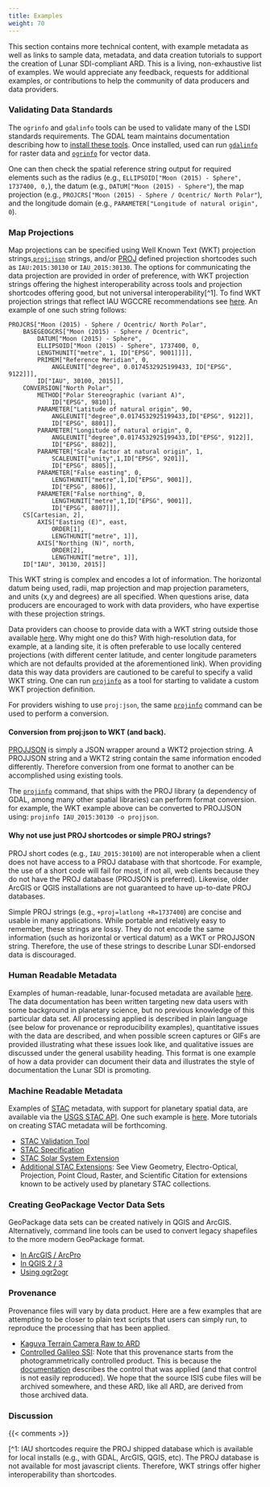 ```yaml
---
title: Examples
weight: 70
---
```


This section contains more technical content, with example metadata as well as links to sample data, metadata, and data creation tutorials to support the creation of Lunar SDI-compliant ARD. This is a living, non-exhaustive list of examples. We would appreciate any feedback, requests for additional examples, or contributions to help the community of data producers and data providers.

### Validating Data Standards
The `ogrinfo` and `gdalinfo` tools can be used to validate many of the LSDI standards requirements. The GDAL team maintains documentation describing how to [install these tools](https://gdal.org/download.html). Once installed, used can run [`gdalinfo`](https://gdal.org/programs/gdalinfo.html) for raster data and [`ogrinfo`](https://gdal.org/programs/ogrinfo.html) for vector data.

One can then check the spatial reference string output for required elements such as the radius (e.g., `ELLIPSOID["Moon (2015) - Sphere", 1737400, 0,`), the datum (e.g., `DATUM["Moon (2015) - Sphere"`), the map projection (e.g., `PROJCRS["Moon (2015) - Sphere / Ocentric/ North Polar"`), and the longitude domain (e.g., `PARAMETER["Longitude of natural origin", 0`).

### Map Projections
Map projections can be specified using Well Known Text (WKT) projection strings,[`proj:json`](https://proj.org/en/6.2/usage/projjson.html) strings, and/or [PROJ](https://proj.org/en/9.4/) defined projection shortcodes such as `IAU:2015:30130` or `IAU_2015:30130`. The options for communicating the data projection are provided in order of preference, with WKT projection strings offering the highest interoperability across tools and projection shortcodes offering good, but not universal interoperability[^1]. To find WKT projection strings that reflect IAU WGCCRE recommendations see [here](http://voparis-vespa-crs.obspm.fr:8080/web/moon.html). An example of one such string follows:

```
PROJCRS["Moon (2015) - Sphere / Ocentric/ North Polar",
    BASEGEOGCRS["Moon (2015) - Sphere / Ocentric",
        DATUM["Moon (2015) - Sphere",
    	ELLIPSOID["Moon (2015) - Sphere", 1737400, 0,
		LENGTHUNIT["metre", 1, ID["EPSG", 9001]]]],
    	PRIMEM["Reference Meridian", 0,
            ANGLEUNIT["degree", 0.0174532925199433, ID["EPSG", 9122]]],
        ID["IAU", 30100, 2015]],
    CONVERSION["North Polar",
        METHOD["Polar Stereographic (variant A)",
            ID["EPSG", 9810]],
        PARAMETER["Latitude of natural origin", 90,
            ANGLEUNIT["degree",0.0174532925199433,ID["EPSG", 9122]],
            ID["EPSG", 8801]],
		PARAMETER["Longitude of natural origin", 0,
            ANGLEUNIT["degree",0.0174532925199433,ID["EPSG", 9122]],
            ID["EPSG", 8802]],
		PARAMETER["Scale factor at natural origin", 1,
            SCALEUNIT["unity",1,ID["EPSG", 9201]],
            ID["EPSG", 8805]],
		PARAMETER["False easting", 0,
            LENGTHUNIT["metre",1,ID["EPSG", 9001]],
            ID["EPSG", 8806]],
		PARAMETER["False northing", 0,
            LENGTHUNIT["metre",1,ID["EPSG", 9001]],
            ID["EPSG", 8807]]],
    CS[Cartesian, 2],
        AXIS["Easting (E)", east,
            ORDER[1],
            LENGTHUNIT["metre", 1]],
        AXIS["Northing (N)", north,
            ORDER[2],
            LENGTHUNIT["metre", 1]],
    ID["IAU", 30130, 2015]]
```

This WKT string is complex and encodes a lot of information. The horizontal datum being used, radii, map projection and map projection parameters, and units (x,y and degrees) are all specified. When questions arise, data producers are encouraged to work with data providers, who have expertise with these projection strings.

Data providers can choose to provide data with a WKT string outside those available [here](http://voparis-vespa-crs.obspm.fr:8080/web/moon.html). Why might one do this? With high-resolution data, for example, at a landing site, it is often preferable to use locally centered projections (with different center latitude, and center longitude parameters which are not defaults provided at the aforementioned link). When providing data this way data providers are cautioned to be careful to specify a valid WKT string. One can run [`projinfo`](https://proj.org/en/9.3/apps/projinfo.html) as a tool for starting to validate a custom WKT projection definition.

For providers wishing to use `proj:json`, the same [`projinfo`](https://proj.org/en/9.3/apps/projinfo.html) command can be used to perform a conversion.

#### Conversion from proj:json to WKT (and back).
[PROJJSON](https://proj.org/en/9.3/specifications/projjson.html) is simply a JSON wrapper around a WKT2 projection string. A PROJJSON string and a WKT2 string contain the same information encoded differently. Therefore conversion from one format to another can be accomplished using existing tools.

The [`projinfo`](https://proj.org/en/9.3/apps/projinfo.html) command, that ships with the PROJ library (a dependency of GDAL, among many other spatial libraries) can perform format conversion. for example, the WKT example above can be converted to PROJJSON using: `projinfo IAU_2015:30130 -o projjson`. 

#### Why not use just PROJ shortcodes or simple PROJ strings?
PROJ short codes (e.g., `IAU_2015:30100`) are not interoperable when a client does not have access to a PROJ database with that shortcode. For example, the use of a short code will fail for most, if not all, web clients because they do not have the PROJ database (PROJSON is preferred). Likewise, older ArcGIS or QGIS installations are not guaranteed to have up-to-date PROJ databases.

Simple PROJ strings (e.g., `+proj=latlong +R=1737400`) are concise and usable in many applications. While portable and relatively easy to remember, these strings are lossy. They do not encode the same information (such as horizontal or vertical datum) as a WKT or PROJJSON string. Therefore, the use of these strings to describe Lunar SDI-endorsed data is discouraged.

### Human Readable Metadata
Examples of human-readable, lunar-focused metadata are available [here](https://stac.astrogeology.usgs.gov/docs/data/moon/kaguyatc/). The data documentation has been written targeting new data users with some background in planetary science, but no previous knowledge of this particular data set. All processing applied is described in plain language (see below for provenance or reproducibility examples), quantitative issues with the data are described, and when possible screen captures or GIFs are provided illustrating what these issues look like, and qualitative issues are discussed under the general usability heading. This format is one example of how a data provider can document their data and illustrates the style of documentation the Lunar SDI is promoting.

### Machine Readable Metadata
Examples of [STAC](https://stacspec.org) metadata, with support for planetary spatial data, are available via the [USGS STAC API](https://stac.astrogeology.usgs.gov/api/). One such example is [here](https://stac.astrogeology.usgs.gov/api/collections/kaguya_terrain_camera_stereoscopic_uncontrolled_observations/items/TC1W2B0_01_07109N362E3402). More tutorials on creating STAC metadata will be forthcoming.

- [STAC Validation Tool](https://staclint.com)
- [STAC Specification](https://github.com/radiantearth/stac-spec)
- [STAC Solar System Extension](https://github.com/stac-extensions/ssys)
- [Additional STAC Extensions](https://stac-extensions.github.io): See View Geometry, Electro-Optical, Projection, Point Cloud, Raster, and Scientific Citation for extensions known to be actively used by planetary STAC collections.

### Creating GeoPackage Vector Data Sets   
GeoPackage data sets can be created natively in QGIS and ArcGIS. Alternatively, command line tools can be used to convert legacy shapefiles to the more modern GeoPackage format.

- [In ArcGIS / ArcPro](https://learn.openwaterfoundation.org/owf-learn-geopackage/using-geopackage/arcgis/)
- [In QGIS 2 / 3](https://learn.openwaterfoundation.org/owf-learn-geopackage/using-geopackage/qgis/)
- [Using ogr2ogr](https://gdal.org/programs/ogr2ogr.html)

### Provenance  
Provenance files will vary by data product. Here are a few examples that are attempting to be closer to plain text scripts that users can simply run, to reproduce the processing that has been applied. 

- [Kaguya Terrain Camera Raw to ARD](https://astrogeo-ard.s3-us-west-2.amazonaws.com/moon/kaguya/terrain_camera/stereoscopic/uncontrolled/TC1W2B0_01_07109N362E3402/provenance.txt)
- [Controlled Galileo SSI](https://astrogeo-ard.s3-us-west-2.amazonaws.com/jupiter/europa/galileo_voyager/usgs_controlled_observations/s0639063413/provenance.txt): Note that this provenance starts from the photogrammetrically controlled product. This is because the [documentation](https://stac.astrogeology.usgs.gov/docs/data/jupiter/europa/galileo_individual_images/) describes the control that was applied (and that control is not easily reproduced). We hope that the source ISIS cube files will be archived somewhere, and these ARD, like all ARD, are derived from those archived data.


### Discussion

{{< comments >}}

[^1: IAU shortcodes require the PROJ shipped database which is available for local installs (e.g., with GDAL, ArcGIS, QGIS, etc). The PROJ database is not available for most javascript clients. Therefore, WKT strings offer higher interoperability than shortcodes.